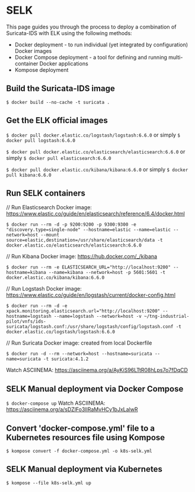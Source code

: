 # SELK

This page guides you through the process to deploy a combination of Suricata-IDS with ELK using the following methods:
* Docker deployment - to run individual (yet integrated by configuration) Docker images 
* Docker Compose deployment - a tool for defining and running multi-container Docker applications
* Kompose deployment


## Build the Suricata-IDS image

`$ docker build --no-cache -t suricata .`


## Get the ELK official images

`$ docker pull docker.elastic.co/logstash/logstash:6.6.0` or simply 
`$ docker pull logstash:6.6.0`

`$ docker pull docker.elastic.co/elasticsearch/elasticsearch:6.6.0` or simply 
`$ docker pull elasticsearch:6.6.0`

`$ docker pull docker.elastic.co/kibana/kibana:6.6.0` or simply 
`$ docker pull kibana:6.6.0`


## Run SELK containers

// Run Elasticsearch Docker image: https://www.elastic.co/guide/en/elasticsearch/reference/6.4/docker.html

`$ docker run --rm -d -p 9200:9200 -p 9300:9300 -e "discovery.type=single-node" --hostname=elastic --name=elastic --network=host --mount source=elastic,destination=/usr/share/elasticsearch/data -t docker.elastic.co/elasticsearch/elasticsearch:6.6.0`


// Run Kibana Docker image: https://hub.docker.com/_/kibana

`$ docker run --rm -e ELASTICSEARCH_URL="http://localhost:9200" --hostname=kibana --name=kibana --network=host -p 5601:5601 -t docker.elastic.co/kibana/kibana:6.6.0`


// Run Logstash Docker image: https://www.elastic.co/guide/en/logstash/current/docker-config.html

`$ docker run --rm -d -e xpack.monitoring.elasticsearch.url="http://localhost:9200" --hostname=logstash --name=logstash --network=host -v ~/tng-industrial-pilot/vnfs/ids-suricata/logstash.conf:/usr/share/logstash/config/logstash.conf -t docker.elastic.co/logstash/logstash:6.6.0`


// Run Suricata Docker image: created from local Dockerfile

`$ docker run -d --rm --network=host --hostname=suricata --name=suricata -t suricata:4.1.2`


Watch ASCIINEMA: https://asciinema.org/a/AyKiS96LTtR08hLps7o7fDqCD


## SELK Manual deployment via Docker Compose

`$ docker-compose up`
Watch ASCIINEMA: https://asciinema.org/a/sDZlFo3lIRaMvHCy1bJxLalwR


## Convert 'docker-compose.yml' file to a Kubernetes resources file using Kompose

`$ kompose convert -f docker-compose.yml -o k8s-selk.yml`


## SELK Manual deployment via Kubernetes

`$ kompose --file k8s-selk.yml up`

